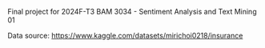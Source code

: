 Final project for 2024F-T3 BAM 3034 - Sentiment Analysis and Text Mining 01

Data source: https://www.kaggle.com/datasets/mirichoi0218/insurance
